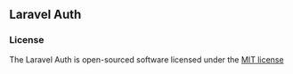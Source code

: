 ## Laravel Auth


### License

The Laravel Auth is open-sourced software licensed under the [MIT license](http://opensource.org/licenses/MIT)
